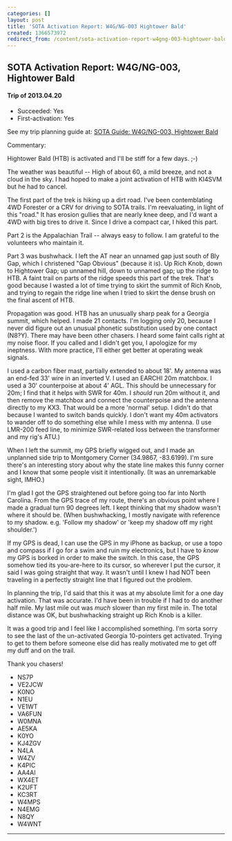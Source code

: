 ```yaml
---
categories: []
layout: post
title: 'SOTA Activation Report: W4G/NG-003 Hightower Bald'
created: 1366573972
redirect_from: /content/sota-activation-report-w4gng-003-hightower-bald
---
```


SOTA Activation Report: W4G/NG-003, Hightower Bald
----------------------------------------------
#### Trip of 2013.04.20
* Succeeded: Yes
* First-activation: Yes

See my trip planning guide at: [SOTA Guide: W4G/NG-003, Hightower Bald](/content/sota-guide-w4gng-003-hightower-bald)

Commentary:

Hightower Bald (HTB) is activated and I'll be stiff for a few days.  ;-)

The weather was beautiful -- High of about 60, a mild breeze, and not a cloud in the sky.  I had hoped to make a joint activation of HTB with KI4SVM but he had to cancel.

The first part of the trek is hiking up a dirt road.  I've been contemblating 4WD Forester or a CRV for driving to SOTA trails.  I'm reevaluating, in light of this "road."  It has erosion gullies that are nearly knee deep, and I'd want a 4WD with big tires to drive it.  Since I drive a compact car, I hiked this part.

Part 2 is the Appalachian Trail -- always easy to follow.  I am grateful to the volunteers who maintain it.

Part 3 was bushwhack.  I left the AT near an unnamed gap just south of Bly Gap, which I christened "Gap Obvious" (because it is).  Up Rich Knob, down to Hightower Gap; up unnamed hill, down to unnamed gap; up the ridge to HTB.  A faint trail on parts of the ridge speeds this part of the trek.  That's good because I wasted a lot of time trying to skirt the summit of Rich Knob, and trying to regain the ridge line when I tried to skirt the dense brush on the final ascent of HTB.

Propagation was good.  HTB has an unusually sharp peak for a Georgia summit, which helped.  I made 21 contacts.  I'm logging only 20, because I never did figure out an unusual phonetic substitution used by one contact (N8?Y).  There may have been other chasers.  I heard some faint calls right at my noise floor.  If you called and I didn't get you, I apologize for my ineptness.  With more practice, I'll either get better at operating weak signals.

I used a carbon fiber mast, partially extended to about 18'.  My antenna was an end-fed 33' wire in an inverted V.  I used an EARCHI 20m matchbox.  I used a 30' counterpoise at about 4' AGL.  This should be unnecessary for 20m; I find that it helps with SWR for 40m.  I *should* run 20m without it, and then remove the matchbox and connect the counterpoise and the antenna directly to my KX3.  That would be a more 'normal' setup.  I didn't do that because I wanted to switch bands quickly.  I don't want my 40m activators to wander off to do something else while I mess with my antenna.  (I use LMR-200 feed line, to minimize SWR-related loss between the transformer and my rig's ATU.)

When I left the summit, my GPS briefly wigged out, and I made an unplanned side trip to Montgomery Corner (34.9867, -83.6199).  I'm sure there's an interesting story about why the state line makes this funny corner and I know that some people visit it intentionally.  (It was an unremarkable sight, IMHO.)

I'm glad I got the GPS straightened out before going too far into North Carolina.  From the GPS trace of my route, there's an obvious point where I made a gradual turn 90 degrees left.  I kept thinking that my shadow wasn't where it should be.  (When bushwhacking, I mostly navigate with reference to my shadow.  e.g. 'Follow my shadow' or 'keep my shadow off my right shoulder.')  

If my GPS is dead, I can use the GPS in my iPhone as backup, or use a topo and compass if I go for a swim and ruin my electronics, but I have to *know* my GPS is borked in order to make the switch.  In this case, the GPS somehow tied its you-are-here to its cursor, so wherever I put the cursor, it said I was going straight that way.  It wasn't until I knew I had NOT been traveling in a perfectly straight line that I figured out the problem.

In planning the trip, I'd said that this it was at my absolute limit for a one day activation.  That was accurate.  I'd have been in trouble if I had to do another half mile.  My last mile out was *much* slower than my first mile in.  The total distance was OK, but bushwhacking straight up Rich Knob is a killer.

It was a good trip and I feel like I accomplished something.  I'm sorta sorry to see the last of the un-activated Georgia 10-pointers get activated.  Trying to get to them before someone else did has really motivated me to get off my duff and on the trail.

Thank you chasers!

* NS7P
* VE2JCW
* K0NO
* N1EU
* VE1WT
* VA6FUN
* W0MNA
* AE5KA
* K0YO
* KJ4ZGV
* N4LA
* W4ZV
* K4PIC
* AA4AI
* WX4ET
* K2UFT
* KC3RT
* W4MPS
* N4EMG
* N8QY
* W4WNT

------
